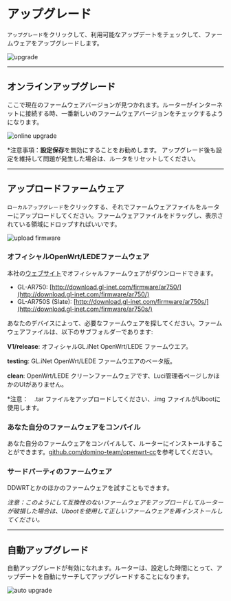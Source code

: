 # アップグレード

`アップグレード`をクリックして、利用可能なアップデートをチェックして、ファームウェアをアップグレードします。

![upgrade](https://static.gl-inet.com/docs/jp/3/setup/mini_router/upgrade/アップグレード.png)



---

## オンラインアップグレード

ここで現在のファームウェアバージョンが見つかれます。ルーターがインターネットに接続する時、一番新しいのファームウェアバージョンをチェックするようになります。

![online upgrade](https://static.gl-inet.com/docs/jp/3/setup/mini_router/upgrade/オンラインアップグレード.png)

*注意事項：**設定保存**を無効にすることをお勧めします。 アップグレード後も設定を維持して問題が発生した場合は、ルータをリセットしてください。

---

## アップロードファームウェア

`ローカルアップグレード`をクリックする、それでファームウェアファイルをルーターにアップロードしてください。ファームウェアファイルをドラッグし、表示されている領域にドロップすればいいです。

![upload firmware](https://static.gl-inet.com/docs/jp/3/setup/mini_router/upgrade/ローカルアップグレード.png)



### オフィシャルOpenWrt/LEDEファームウェア

本社の[ウェブサイト](http://download.gl-inet.com/firmware/)でオフィシャルファームウェアがダウンロードできます。

- GL-AR750: [http://download.gl-inet.com/firmware/ar750/](http://download.gl-inet.com/firmware/ar750/)
- GL-AR750S (Slate): [http://download.gl-inet.com/firmware/ar750s/](http://download.gl-inet.com/firmware/ar750s/)

あなたのデバイスによって、必要なファームウェアを探してください。ファームウェアファイルは、以下のサブフォルダーであります:

**V1/release**: オフィシャルGL.iNet OpenWrt/LEDE ファームウエア。

**testing**: GL.iNet OpenWrt/LEDE ファームウエアのベータ版。

**clean**: OpenWrt/LEDE クリーンファームウェアです、Luci管理者ページしかほかのUIがありません。

*注意：　.tar ファイルをアップロードしてください、.img ファイルがUbootに使用します。



### あなた自分のファームウェアをコンパイル

あなた自分のファームウェアをコンパイルして、ルーターにインストールすることができます。[github.com/domino-team/openwrt-cc](https://github.com/domino-team/openwrt-cc)を参考してください。



### サードパーティのファームウェア

DDWRTとかのほかのファームウェアを試すこともできます。



*注意：このようにして互換性のないファームウェアをアップロードしてルーターが破損した場合は、Ubootを使用して正しいファームウェアを再インストールしてください。*



---

## 自動アップグレード

自動アップグレードが有効になれます。ルーターは、設定した時間にとって、アップデートを自動にサーチしてアップグレードすることになります。

![auto upgrade](https://static.gl-inet.com/docs/jp/3/setup/mini_router/upgrade/自動アップグレード.png)
